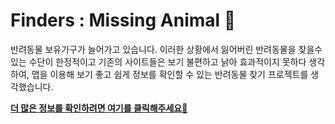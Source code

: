 # Finders : Missing Animal 🐾
반려동물 보유가구가 늘어가고 있습니다. 
이러한 상황에서 잃어버린 반려동물을 찾을수 있는 수단이 한정적이고 기존의 사이트들은 보기 불편하고 낡아 효과적이지 못하다 생각하여,
맵을 이용해 보기 좋고 쉽게 정보를 확인할 수 있는 반려동물 찾기 프로젝트를 생각했습니다.



<a href="https://github.com/codestates/Missing_Animal_Client/wiki" style="font-weight: bold">더 많은 정보를 확인하려면 여기를 클릭해주세요🐾</a>
